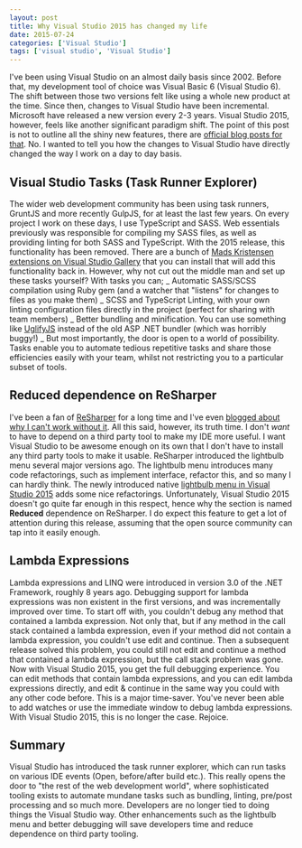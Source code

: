 ```yaml
---
layout: post
title: Why Visual Studio 2015 has changed my life
date: 2015-07-24
categories: ['Visual Studio']
tags: ['visual studio', 'Visual Studio']
---
```


I've been using Visual Studio on an almost daily basis since 2002\. Before that, my development tool of choice was Visual Basic 6 (Visual Studio 6). The shift between those two versions felt like using a whole new product at the time. Since then, changes to Visual Studio have been incremental. Microsoft have released a new version every 2-3 years. Visual Studio 2015, however, feels like another significant paradigm shift. The point of this post is not to outline all the shiny new features, there are [official blog posts for that](http://blogs.msdn.com/b/somasegar/archive/2015/07/20/visual-studio-2015-and-net-4-6-available-for-download.aspx). No. I wanted to tell you how the changes to Visual Studio have directly changed the way I work on a day to day basis.

## Visual Studio Tasks (Task Runner Explorer)

The wider web development community has been using task runners, GruntJS and more recently GulpJS, for at least the last few years. On every project I work on these days, I use TypeScript and SASS. Web essentials previously was responsible for compiling my SASS files, as well as providing linting for both SASS and TypeScript. With the 2015 release, this functionality has been removed. There are a bunch of [Mads Kristensen extensions on Visual Studio Gallery](https://visualstudiogallery.msdn.microsoft.com/site/search?query=mads%20kristensen&f%5B0%5D.Value=mads%20kristensen&f%5B0%5D.Type=SearchText&ac=2) that you can install that will add this functionality back in. However, why not cut out the middle man and set up these tasks yourself? With tasks you can; _ Automatic SASS/SCSS compilation using Ruby gem (and a watcher that "listens" for changes to files as you make them) _ SCSS and TypeScript Linting, with your own linting configuration files directly in the project (perfect for sharing with team members) _ Better bundling and minification. You can use something like [UglifyJS](https://github.com/mishoo/UglifyJS) instead of the old ASP .NET bundler (which was horribly buggy!) _ But most importantly, the door is open to a world of possibility. Tasks enable you to automate tedious repetitive tasks and share those efficiencies easily with your team, whilst not restricting you to a particular subset of tools.

## Reduced dependence on ReSharper

I've been a fan of [ReSharper](https://www.jetbrains.com/resharper/) for a long time and I've even [blogged about why I can't work without it](https://www.developerhandbook.com/other/15-reasons-why-i-cant-work-without-jetbrains-resharper/). All this said, however, its truth time. I don't _want_ to have to depend on a third party tool to make my IDE more useful. I want Visual Studio to be awesome enough on its own that I don't have to install any third party tools to make it usable. ReSharper introduced the lightbulb menu several major versions ago. The lightbulb menu introduces many code refactorings, such as implement interface, refactor this, and so many I can hardly think. The newly introduced native [lightbulb menu in Visual Studio 2015](<https://msdn.microsoft.com/en-us/library/dn872466(v=vs.140).aspx>) adds some nice refactorings. Unfortunately, Visual Studio 2015 doesn't go quite far enough in this respect, hence why the section is named **Reduced** dependence on ReSharper. I do expect this feature to get a lot of attention during this release, assuming that the open source community can tap into it easily enough.

## Lambda Expressions

Lambda expressions and LINQ were introduced in version 3.0 of the .NET Framework, roughly 8 years ago. Debugging support for lambda expressions was non existent in the first versions, and was incrementally improved over time. To start off with, you couldn't debug any method that contained a lambda expression. Not only that, but if any method in the call stack contained a lambda expression, even if your method did not contain a lambda expression, you couldn't use edit and continue. Then a subsequent release solved this problem, you could still not edit and continue a method that contained a lambda expression, but the call stack problem was gone. Now with Visual Studio 2015, you get the full debugging experience. You can edit methods that contain lambda expressions, and you can edit lambda expressions directly, and edit & continue in the same way you could with any other code before. This is a major time-saver. You've never been able to add watches or use the immediate window to debug lambda expressions. With Visual Studio 2015, this is no longer the case. Rejoice.

## Summary

Visual Studio has introduced the task runner explorer, which can run tasks on various IDE events (Open, before/after build etc.). This really opens the door to "the rest of the web development world", where sophisticated tooling exists to automate mundane tasks such as bundling, linting, pre/post processing and so much more. Developers are no longer tied to doing things the Visual Studio way. Other enhancements such as the lightbulb menu and better debugging will save developers time and reduce dependence on third party tooling.
